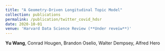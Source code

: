 ```yaml
---
title: "A Geometry-Driven Longitudinal Topic Model"
collection: publications
permalink: /publication/twitter_covid_hdsr
date: 2020-10-01
venue: 'Harvard Data Science Review (**Under reveiw**)'
---
```

**Yu Wang**, Conrad Hougen, Brandon Oselio, Walter Dempsey, Alfred Hero
